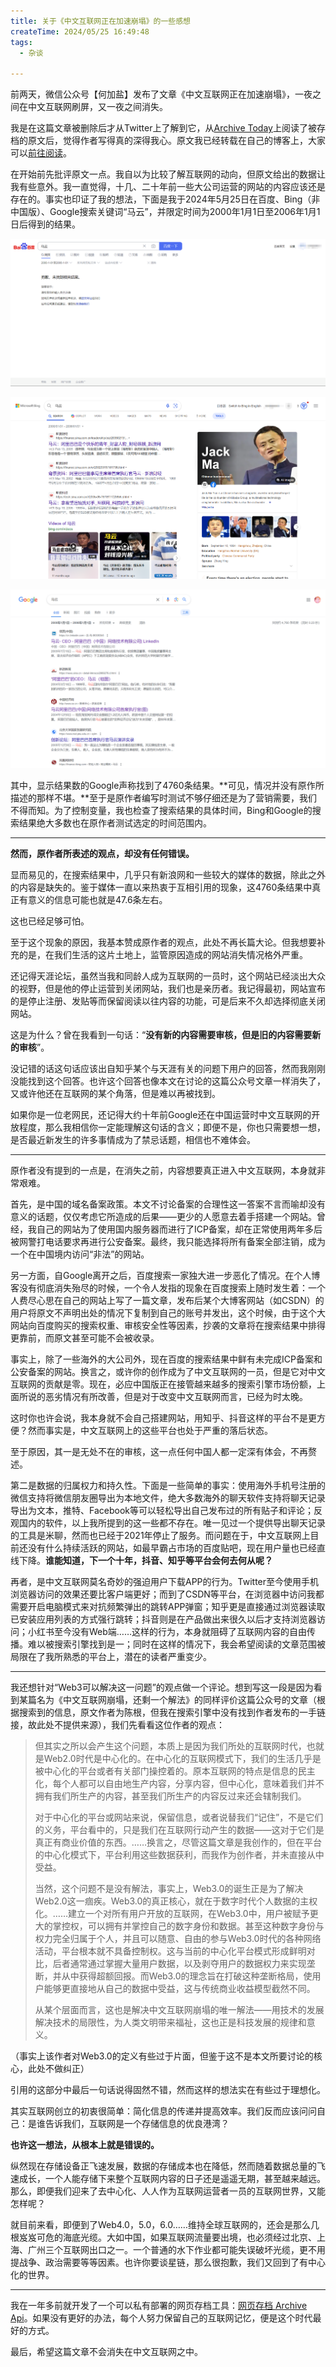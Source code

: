 ```yaml
---
title: 关于《中文互联网正在加速崩塌》的一些感想
createTime: 2024/05/25 16:49:48
tags:
  - 杂谈

---
```


前两天，微信公众号【何加盐】发布了文章《中文互联网正在加速崩塌》，一夜之间在中文互联网刷屏，又一夜之间消失。

我是在这篇文章被删除后才从Twitter上了解到它，从[Archive Today](https://archive.md/HoGem)上阅读了被存档的原文后，觉得作者写得真的深得我心。原文我已经转载在自己的博客上，大家可以[前往阅读](/blogs/chinese-internet-collapse-reprint.html)。

在开始前先批评原文一点。我自以为比较了解互联网的动向，但原文给出的数据让我有些意外。我一直觉得，十几、二十年前一些大公司运营的网站的内容应该还是存在的。事实也印证了我的想法，下面是我于2024年5月25日在百度、Bing（非中国版）、Google搜索关键词“马云”，并限定时间为2000年1月1日至2006年1月1日后得到的结果。

![Alt text](../images/422a0563932f57cd692f20992bf5ba9b.png)

![Alt text](../images/c5100754a1ed190b265baddc79603ef3.png)

![Alt text](../images/fa140e6215ff2fd25b5f4bccb26b2915.png)

其中，显示结果数的Google声称找到了4760条结果。**可见，情况并没有原作所描述的那样不堪。**至于是原作者编写时测试不够仔细还是为了营销需要，我们不得而知。为了控制变量，我也检查了搜索结果的具体时间，Bing和Google的搜索结果绝大多数也在原作者测试选定的时间范围内。

---

**然而，原作者所表述的观点，却没有任何错误。**

显而易见的，在搜索结果中，几乎只有新浪网和一些较大的媒体的数据，除此之外的内容是缺失的。鉴于媒体一直以来热衷于互相引用的现象，这4760条结果中真正有意义的信息可能也就是47.6条左右。

这也已经足够可怕。

至于这个现象的原因，我基本赞成原作者的观点，此处不再长篇大论。但我想要补充的是，在我们生活的这片土地上，监管原因造成的网站消失情况格外严重。

还记得天涯论坛，虽然当我和同龄人成为互联网的一员时，这个网站已经淡出大众的视野，但是他的停止运营到关闭网站，我们也是亲历者。我记得最初，网站宣布的是停止注册、发贴等而保留阅读以往内容的功能，可是后来不久却选择彻底关闭网站。

这是为什么？曾在我看到一句话：“**没有新的内容需要审核，但是旧的内容需要新的审核**”。

没记错的话这句话应该出自知乎某个与天涯有关的问题下用户的回答，然而我刚刚没能找到这个回答。也许这个回答也像本文在讨论的这篇公众号文章一样消失了，又或许他还在互联网的某个角落，但是难以再被找到。

如果你是一位老网民，还记得大约十年前Google还在中国运营时中文互联网的开放程度，那么我相信你一定能理解这句话的含义；即便不是，你也只需要想一想，是否最近新发生的许多事情成为了禁忌话题，相信也不难体会。

---

原作者没有提到的一点是，在消失之前，内容想要真正进入中文互联网，本身就非常艰难。

首先，是中国的域名备案政策。本文不讨论备案的合理性这一答案不言而喻却没有意义的话题，仅仅考虑它所造成的后果——更少的人愿意去着手搭建一个网站。曾经，我自己的网站为了使用国内服务器而进行了ICP备案，却在正常使用两年多后被网警打电话要求再进行公安备案。最终，我只能选择将所有备案全部注销，成为一个在中国境内访问“非法”的网站。

另一方面，自Google离开之后，百度搜索一家独大进一步恶化了情况。在个人博客没有彻底消失殆尽的时候，一个令人发指的现象在百度搜索上随时发生着：一个人费尽心思在自己的网站上写了一篇文章，发布后某个大博客网站（如CSDN）的用户将原文不声明出处的情况下复制到自己的账号并发出，这个时候，由于这个大网站向百度购买的搜索权重、审核安全性等因素，抄袭的文章将在搜索结果中排得更靠前，而原文甚至可能不会被收录。

事实上，除了一些海外的大公司外，现在百度的搜索结果中鲜有未完成ICP备案和公安备案的网站。换言之，或许你的创作成为了中文互联网的一员，但是它对中文互联网的贡献是零。现在，必应中国版正在接管越来越多的搜索引擎市场份额，上面所说的恶劣情况有所改善，但是对于改变中文互联网而言，已经为时太晚。

这时你也许会说，我本身就不会自己搭建网站，用知乎、抖音这样的平台不是更方便？然而事实是，中文互联网上的这些平台也处于严重的落后状态。

至于原因，其一是无处不在的审核，这一点任何中国人都一定深有体会，不再赘述。

第二是数据的归属权力和持久性。下面是一些简单的事实：使用海外手机号注册的微信支持将微信朋友圈导出为本地文件，绝大多数海外的聊天软件支持将聊天记录导出为文本，推特、Facebook等可以轻松导出自己发布过的所有贴子和评论；反观国内的软件，以上我所提到的这一些都不存在。唯一见过一个提供导出聊天记录的工具是米聊，然而也已经于2021年停止了服务。而问题在于，中文互联网上目前还没有什么持续活跃的网站，如最早霸占市场的百度贴吧，现在用户量也已经直线下降。**谁能知道，下一个十年，抖音、知乎等平台会何去何从呢？**

再者，是中文互联网莫名奇妙的强迫用户下载APP的行为。Twitter至今使用手机浏览器访问的效果还要比客户端更好；而到了CSDN等平台，在浏览器中访问我都需要开启电脑模式来对抗频繁弹出的跳转APP弹窗；知乎更是直接通过浏览器读取已安装应用列表的方式强行跳转；抖音则是在产品做出来很久以后才支持浏览器访问；小红书至今没有Web端……这样的行为，本身就阻碍了互联网内容的自由传播。难以被搜索引擎找到是一；同时在这样的情况下，我会希望阅读的文章范围被局限在了我所熟悉的平台上，潜在的读者严重变少。

---

我还想针对“Web3可以解决这一问题”的观点做一个评论。想到写这一段是因为看到某篇名为《中文互联网崩塌，还剩一个解法》的同样评价这篇公众号的文章（根据搜索到的信息，原文作者为陈根，但我在搜索引擎中没有找到作者发布的一手链接，故此处不提供来源），我们先看看这位作者的观点：

> 但其实之所以会产生这个问题，本质上是因为我们所处的互联网时代，也就是Web2.0时代是中心化的。在中心化的互联网模式下，我们的生活几乎是被中心化的平台或者有关部门操控着的。原本互联网的特点是信息的民主化，每个人都可以自由地生产内容，分享内容，但中心化，意味着我们并不拥有我们所生产的内容，甚至我们所生产的内容反过来还会辖制我们。
>
> 对于中心化的平台或网站来说，保留信息，或者说替我们“记住”，不是它们的义务，平台看中的，只是我们在互联网行动产生的数据——这对于它们是真正有商业价值的东西。……换言之，尽管这篇文章是我创作的，但在平台的中心化模式下，平台利用这些数据获利，而我作为创作者，并未直接从中受益。
>
> 当然，这个问题不是没有解法，事实上，Web3.0的诞生正是为了解决Web2.0这一痼疾。Web3.0的真正核心，就在于数字时代个人数据的主权化。……建立一个对所有用户开放的互联网，在Web3.0中，用户被赋予更大的掌控权，可以拥有并掌控自己的数字身份和数据。甚至这种数字身份与权力完全归属于个人，并且可以随意、自由的参与Web3.0时代的各种网络活动，平台根本就不具备控制权。这与当前的中心化平台模式形成鲜明对比，后者通常通过掌握大量用户数据，以及剥夺用户的数据权力来实现垄断，并从中获得超额回报。而Web3.0的理念旨在打破这种垄断格局，使用户能够更直接地从自己的数据中受益，这与传统商业收益模型截然不同。
>
> 从某个层面而言，这也是解决中文互联网崩塌的唯一解法——用技术的发展解决技术的局限性，为人类文明带来福祉，这也正是科技发展的规律和意义。

（事实上该作者对Web3.0的定义有些过于片面，但鉴于这不是本文所要讨论的核心，此处不做纠正）

引用的这部分中最后一句话说得固然不错，然而这样的想法实在有些过于理想化。

其实互联网创立的初衷很简单：简化信息的传递并提高效率。我们反而应该问问自己：是谁告诉我们，互联网是一个存储信息的优良港湾？

**也许这一想法，从根本上就是错误的。**

纵然现在存储设备正飞速发展，数据的存储成本也在降低，然而随着数据总量的飞速成长，一个人能存储下来整个互联网内容的日子还是遥遥无期，甚至越来越远。那么，即便我们迎来了去中心化、人人作为互联网运营者一员的互联网世界，又能怎样呢？

就目前来看，即便到了Web4.0，5.0，6.0……维持全球互联网的，还会是那么几根岌岌可危的海底光缆。大如中国，如果互联网流量要出境，也必须经过北京、上海、广州三个互联网出口之一。一个普通的水下作业都可能失误破坏光缆，更不用提战争、政治需要等等因素。也许你要谈星链，那么很抱歉，我们又回到了有中心化的世界。

---

我在一年多前就开发了一个可以私有部署的网页存档工具：[网页存档 Archive Api](https://github.com/yxzlwz/archive-api)。如果没有更好的办法，每个人努力保留自己的互联网记忆，便是这个时代最好的方式。

最后，希望这篇文章不会消失在中文互联网之中。
